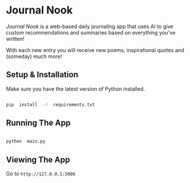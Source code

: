   

#  Journal Nook

*Journal Nook* is a web-based daily journaling app that uses AI to give custom recommendations and summaries based on everything you've written!  

With each new entry you will receive new poems, inspirational quotes and (someday) much more!

##  Setup & Installation

  

Make sure you have the latest version of Python installed.

  

```bash

pip  install  -r  requirements.txt

```

  

##  Running The App

  

```bash

python  main.py

```

  

##  Viewing The App

  

Go to `http://127.0.0.1:5000`
